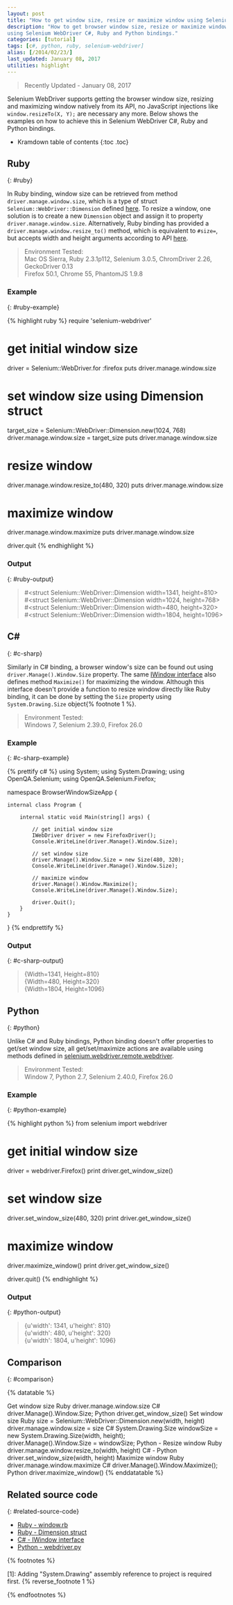 ```yaml
---
layout: post
title: "How to get window size, resize or maximize window using Selenium WebDriver"
description: "How to get browser window size, resize or maximize window
using Selenium WebDriver C#, Ruby and Python bindings."
categories: [tutorial]
tags: [c#, python, ruby, selenium-webdriver]
alias: [/2014/02/23/]
last_updated: January 08, 2017
utilities: highlight
---
```

> Recently Updated - January 08, 2017

Selenium WebDriver supports getting the browser window size,
resizing and maximizing window natively from its API,
no JavaScript injections like `window.resizeTo(X, Y);` are necessary any more.
Below shows the examples on how to achieve this in Selenium WebDriver C#, Ruby and Python bindings.

* Kramdown table of contents
{:toc .toc}

## Ruby
{: #ruby}

In Ruby binding, window size can be retrieved from method `driver.manage.window.size`,
which is a type of struct `Selenium::WebDriver::Dimension` defined [here][Ruby Dimension Class].
To resize a window, one solution is to create a new `Dimension` object
and assign it to property `driver.manage.window.size`.
Alternatively, Ruby binding has provided a `driver.manage.window.resize_to()` method,
which is equivalent to `#size=`, but accepts width and height arguments according to API [here][Ruby resize_to()].

> Environment Tested:<br />
> Mac OS Sierra, Ruby 2.3.1p112, Selenium 3.0.5, ChromDriver 2.26, GeckoDriver 0.13<br/>
> Firefox 50.1, Chrome 55, PhantomJS 1.9.8

### Example
{: #ruby-example}

{% highlight ruby %}
require 'selenium-webdriver'

# get initial window size
driver = Selenium::WebDriver.for :firefox
puts driver.manage.window.size

# set window size using Dimension struct
target_size = Selenium::WebDriver::Dimension.new(1024, 768)
driver.manage.window.size = target_size
puts driver.manage.window.size

# resize window
driver.manage.window.resize_to(480, 320)
puts driver.manage.window.size

# maximize window
driver.manage.window.maximize
puts driver.manage.window.size

driver.quit
{% endhighlight %}

### Output
{: #ruby-output}

>&#35;&lt;struct Selenium::WebDriver::Dimension width=1341, height=810&gt;<br />
>&#35;&lt;struct Selenium::WebDriver::Dimension width=1024, height=768&gt;<br />
>&#35;&lt;struct Selenium::WebDriver::Dimension width=480, height=320&gt;<br />
>&#35;&lt;struct Selenium::WebDriver::Dimension width=1804, height=1096&gt;

## C&#35;
{: #c-sharp}

Similarly in C# binding, a browser window's size can be found out using `driver.Manage().Window.Size` property.
The same [IWindow interface][IWindow interface] also defines method `Maximize()` for maximizing the window.
Although this interface doesn't provide a function to resize window directly like Ruby binding,
it can be done by setting the `Size` property using `System.Drawing.Size` object{% footnote 1 %}.

> Environment Tested:<br />
> Windows 7, Selenium 2.39.0, Firefox 26.0

### Example
{: #c-sharp-example}

{% prettify c# %}
using System;
using System.Drawing;
using OpenQA.Selenium;
using OpenQA.Selenium.Firefox;

namespace BrowserWindowSizeApp {

    internal class Program {

        internal static void Main(string[] args) {

            // get initial window size
            IWebDriver driver = new FirefoxDriver();
            Console.WriteLine(driver.Manage().Window.Size);

            // set window size
            driver.Manage().Window.Size = new Size(480, 320);
            Console.WriteLine(driver.Manage().Window.Size);

            // maximize window
            driver.Manage().Window.Maximize();
            Console.WriteLine(driver.Manage().Window.Size);

            driver.Quit();
        }
    }
}
{% endprettify %}

### Output
{: #c-sharp-output}

>{Width=1341, Height=810}<br />
>{Width=480, Height=320}<br />
>{Width=1804, Height=1096}

## Python
{: #python}

Unlike C# and Ruby bindings, Python binding doesn't offer properties to get/set window size,
all get/set/maximize actions are available using methods defined in [selenium.webdriver.remote.webdriver][Python driver class].

> Environment Tested:<br/>
> Window 7, Python 2.7, Selenium 2.40.0, Firefox 26.0

### Example
{: #python-example}

{% highlight python %}
from selenium import webdriver

# get initial window size
driver = webdriver.Firefox()
print driver.get_window_size()

# set window size
driver.set_window_size(480, 320)
print driver.get_window_size()

# maximize window
driver.maximize_window()
print driver.get_window_size()

driver.quit()
{% endhighlight %}

### Output
{: #python-output}

>{u'width': 1341, u'height': 810}<br />
>{u'width': 480, u'height': 320}<br />
>{u'width': 1804, u'height': 1096}

## Comparison
{: #comparison}

{% datatable %}
<tr><th colspan="2">Get window size</th></tr>
<tr>
	<td>Ruby</td>
	<td>driver.manage.window.size</td>
</tr>
<tr>
	<td>C#</td>
	<td>driver.Manage().Window.Size;</td>
</tr>
<tr>
	<td>Python</td>
	<td>driver.get_window_size()</td>
</tr>
<tr><th colspan="2">Set window size</th></tr>
<tr>
	<td>Ruby</td>
	<td>
		size = Selenium::WebDriver::Dimension.new(width, height)<br />
		driver.manage.window.size = size
	</td>
</tr>
<tr>
	<td>C#</td>
	<td>
		System.Drawing.Size windowSize = new System.Drawing.Size(width, height);<br />
		driver.Manage().Window.Size = windowSize;
	</td>
</tr>
<tr>
	<td>Python</td>
	<td>-</td>
</tr>
<tr><th colspan="2">Resize window</th></tr>
<tr>
	<td>Ruby</td>
	<td>driver.manage.window.resize_to(width, height)</td>
</tr>
<tr>
	<td>C#</td>
	<td>-</td>
</tr>
<tr>
	<td>Python</td>
	<td>driver.set_window_size(width, height)</td>
</tr>
<tr><th colspan="2">Maximize window</th></tr>
<tr>
	<td>Ruby</td>
	<td>driver.manage.window.maximize</td>
</tr>
<tr>
	<td>C#</td>
	<td>driver.Manage().Window.Maximize();</td>
</tr>
<tr>
	<td>Python</td>
	<td>driver.maximize_window()</td>
</tr>
{% enddatatable %}

## Related source code
{: #related-source-code}

- [Ruby - window.rb](https://code.google.com/p/selenium/source/browse/rb/lib/selenium/webdriver/common/window.rb)
- [Ruby - Dimension struct](https://code.google.com/p/selenium/source/browse/rb/lib/selenium/webdriver.rb)
- [C# - IWindow interface][IWindow interface]
- [Python - webdriver.py](https://code.google.com/p/selenium/source/browse/py/selenium/webdriver/remote/webdriver.py)

{% footnotes %}
<p id="footnote-1">
[1]: Adding "System.Drawing" assembly reference to project is required first.
{% reverse_footnote 1 %}
</p>
{% endfootnotes %}

[Ruby Dimension Class]: http://selenium.googlecode.com/git/docs/api/rb/Selenium/WebDriver/Dimension.html
[Ruby resize_to()]: http://selenium.googlecode.com/git/docs/api/rb/Selenium/WebDriver/Window.html#resize_to-instance_method
[IWindow interface]: https://code.google.com/p/selenium/source/browse/dotnet/src/webdriver/IWindow.cs
[Python driver class]: http://selenium.googlecode.com/git/docs/api/py/webdriver_remote/selenium.webdriver.remote.webdriver.html
